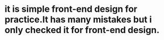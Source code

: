 # it is simple front-end design for practice.It has many mistakes but i only checked it for front-end design.
